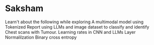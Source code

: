 # Saksham
Learn't about the following while exploring A multimodal model
using Tokenized Report using LLMs and image dataset to classify and identify
Chest scans with Tumour.
Learning rates in CNN and LLMs
Layer Normalilzation
Binary cross entropy


